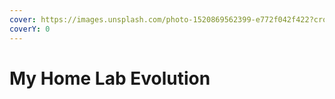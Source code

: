 ```yaml
---
cover: https://images.unsplash.com/photo-1520869562399-e772f042f422?crop=entropy&cs=srgb&fm=jpg&ixid=M3wxOTcwMjR8MHwxfHNlYXJjaHwxfHxob21lbGFifGVufDB8fHx8MTcwNDk2ODUxMnww&ixlib=rb-4.0.3&q=85
coverY: 0
---
```


# My Home Lab Evolution


